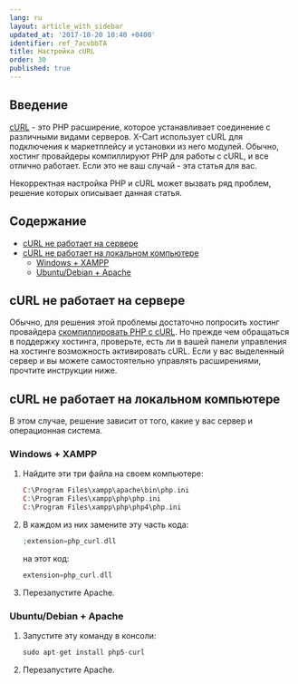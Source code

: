 ```yaml
---
lang: ru
layout: article_with_sidebar
updated_at: '2017-10-20 10:40 +0400'
identifier: ref_7acvbbTA
title: Настройка cURL
order: 30
published: true
---
```

## Введение

[cURL](http://www.php.net/manual/en/intro.curl.php) - это PHP расширение, которое устанавливает соединение с различными видами серверов. X-Cart использует cURL для подключения к маркетплейсу и установки из него модулей. Обычно, хостинг провайдеры компиллируют PHP для работы с cURL, и все отлично работает. Если это не ваш случай - эта статья для вас. 

Некорректная настройка PHP и cURL может вызвать ряд проблем, решение которых описывает данная статья.

## Содержание

*   [cURL не работает на сервере](#curl----)
*   [cURL не работает на локальном компьютере](#curl-----)
    *   [Windows + XAMPP](#windows--xampp)
    *   [Ubuntu/Debian + Apache](#ubuntudebian--apache)
    
## cURL не работает на сервере

Обычно, для решения этой проблемы достаточно попросить хостинг провайдера [скомпиллировать PHP с cURL](http://php.net/manual/en/curl.installation.php). Но прежде чем обращаться в поддержку хостинга, проверьте, есть ли в вашей панели управления на хостинге возможность активировать cURL. Если у вас выделенный сервер и вы можете самостоятельно управлять расширениями, прочтите инструкции ниже.

## cURL не работает на локальном компьютере

В этом случае, решение зависит от того, какие у вас сервер и операционная система.

### Windows + XAMPP

1. Найдите эти три файла на своем компьютере:

	```php
    C:\Program Files\xampp\apache\bin\php.ini
    C:\Program Files\xampp\php\php.ini
    C:\Program Files\xampp\php\php4\php.ini
    ```
    
2. В каждом из них замените эту часть кода:

    ```php
    ;extension=php_curl.dll
    ```
    
    на этот код:
    
    ```php
    extension=php_curl.dll
    ```
    
3. Перезапустите Apache.


### Ubuntu/Debian + Apache
1. Запустите эту команду в консоли:

	```php
    sudo apt-get install php5-curl
 	```
       
2. Перезапустите Apache.






    






